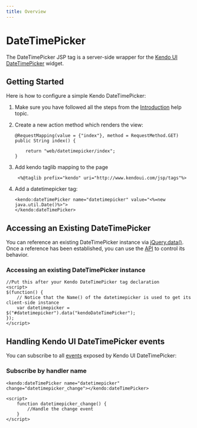 ```yaml
---
title: Overview
---
```


# DateTimePicker

The DateTimePicker JSP tag is a server-side wrapper for the [Kendo UI DateTimePicker](/api/web/datetimepicker) widget.

## Getting Started

Here is how to configure a simple Kendo DateTimePicker:

1.  Make sure you have followed all the steps from the [Introduction](/getting-started/using-kendo-with/jsp/introduction) help topic.

2.  Create a new action method which renders the view:

        @RequestMapping(value = {"index"}, method = RequestMethod.GET)
        public String index() {

            return "web/datetimepicker/index";
        }

3. Add kendo taglib mapping to the page

        <%@taglib prefix="kendo" uri="http://www.kendoui.com/jsp/tags"%>

4.  Add a datetimepicker tag:

        <kendo:dateTimePicker name="datetimepicker" value="<%=new java.util.Date()%>">
        </kendo:dateTimePicker>

## Accessing an Existing DateTimePicker

You can reference an existing DateTimePicker instance via [jQuery.data()](http://api.jquery.com/jQuery.data/).
Once a reference has been established, you can use the [API](/api/web/datetimepicker#methods) to control its behavior.

### Accessing an existing DateTimePicker instance

    //Put this after your Kendo DateTimePicker tag declaration
    <script>
    $(function() {
        // Notice that the Name() of the datetimepicker is used to get its client-side instance
        var datetimepicker = $("#datetimepicker").data("kendoDateTimePicker");
    });
    </script>

## Handling Kendo UI DateTimePicker events

You can subscribe to all [events](/api/web/datetimepicker#events) exposed by Kendo UI DateTimePicker:

### Subscribe by handler name

    <kendo:dateTimePicker name="datetimepicker" change="datetimepicker_change"></kendo:dateTimePicker>

    <script>
        function datetimepicker_change() {
            //Handle the change event
        }
    </script>

